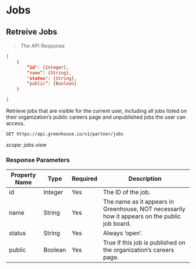 # Jobs

## Retreive Jobs

> The API Response

```json
[
	{ 
		“id": {Integer}, 
		“name”: {String}, 
		"status": {String},
		“public”: {Boolean}
	}

]
```

Retrieve jobs that are visible for the current user, including all jobs listed on their organization’s public careers page and unpublished jobs the user can access.

`GET https://api.greenhouse.io/v1/partner/jobs`


*scope: jobs.view*


### Response Parameters

Property Name | Type | Required | Description
-------------- | -------------- | -------------- | -------------- 
id | Integer | Yes | The ID of the job.
name | String | Yes | The name as it appears in Greenhouse, NOT necessarily how it appears on the public job board.
status | String | Yes | Always ‘open’.
public | Boolean | Yes | True if this job is published on the organization’s careers page.